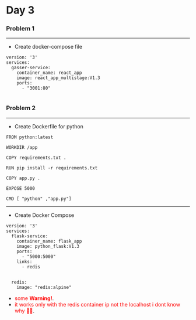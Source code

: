# Day 3

### Problem 1
***
* Create docker-compose file 
```
version: '3'
services:
  gasser-service:
    container_name: react_app
    image: react_app_multistage:V1.3
    ports:
      - "3001:80"
      
```

### Problem 2 
---
* Create Dockerfile for python 
```
FROM python:latest

WORKDIR /app

COPY requirements.txt .

RUN pip install -r requirements.txt

COPY app.py .

EXPOSE 5000

CMD [ "python" ,"app.py"]
```
---
* Create Docker Compose 

```
version: '3'
services:
  flask-service:
    container_name: flask_app
    image: python_flask:V1.3
    ports:
      - "5000:5000"
    links:
      - redis
   

  redis:
    image: "redis:alpine"
```
* <span style="color:red">some **Warning!**</span>.
* <span style="color:red">it works only with the redis container ip not the localhost i dont know why 😮‍💨</span>.

